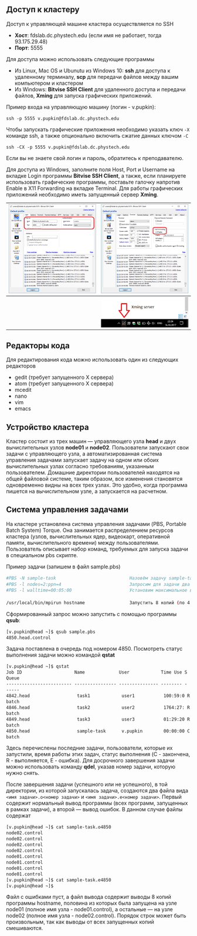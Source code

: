 ## Доступ к кластеру
Доступ к управляющей машине кластера осуществляется по SSH
* **Хост**: fdslab.dc.phystech.edu (если имя не работает, тогда 93.175.29.48)
* **Порт**: 5555

Для доступа можно использовать следующие программы
* Из Linux, Mac OS и Ubunutu из Windows 10: **ssh** для доступа к удаленному терминалу, **scp** для передачи файлов между вашим компьютером и кластером
* Из Windows: **Bitvise SSH Client** для удаленного доступа и передачи файлов, **Xming** для запуска графических приложений.

Пример входа на управляющую машину (логин - v.pupkin):

    ssh -p 5555 v.pupkin@fdslab.dc.phystech.edu

Чтобы запускать графические приложения необходимо указать ключ ``-X`` команде ssh, а также опционально включить сжатие данных ключом ``-C``

    ssh -CX -p 5555 v.pupkin@fdslab.dc.phystech.edu

Если вы не знаете свой логин и пароль, обратитесь к преподавателю.

Для доступа из Windows, заполните поля Host, Port и Username на вкладке Login программы **Bitvise SSH Client**, а также, если планируете использовать графические программы, поставьте галочку напротив Enable в X11 Forwarding на вкладке Terminal. Для работы графических приложений необходимо иметь запущенный сервер **Xming**.

| ![Login](https://github.com/CompMathGroup/ParProg/raw/master/login.png) | ![Forwarding](https://github.com/CompMathGroup/ParProg/raw/master/forwarding.png) |
|-|-|
||![X server](https://github.com/CompMathGroup/ParProg/raw/master/Xming.png)|

## Редакторы кода
Для редактирования кода можно использовать один из следующих редакторов
* gedit (требует запущенного X сервера)
* atom (требует запущенного X сервера)
* mcedit
* nano
* vim
* emacs

## Устройство кластера
Кластер состоит из трех машин — управляющего узла **head** и двух вычислительных узлов **node01** и **node02**. Пользователи запускают свои задачи с управляющего узла, а автоматизированная система управления задачами запускает задачу на одном или обоих вычислительных узлах согласно требованиям, указанным пользователем.
Домашние директории пользователей находятся на общей файловой системе, таким образом, все изменения становятся одновременно видны на всех трех узлах. Это удобно, когда программа пишется на вычислительном узле, а запускается на расчетном.

## Система управления задачами
На кластере установлена система управления задачами (PBS, Portable Batch System) Torque. Она занимается распределением ресурсов кластера (узлов, вычислительных ядер, видеокарт, оперативной памяти, вычислительного времени) между пользователями. Пользователь описывает набор команд, требуемых для запуска задачи в специальном pbs скрипте.

Пример задачи (запишем в файл sample.pbs)
```bash
#PBS -N sample-task                            Назовём задачу sample-task
#PBS -l nodes=2:ppn=4                          Запросим для задачи два узла, по 4 ядра на узле
#PBS -l walltime=00:05:00                      Установим максимальное время работы задачи 5 минут
    
/usr/local/bin/mpirun hostname                 Запустить 8 копий (по 4 на каждом узле) программы hostname
```

Сформированный запрос можно запустить с помощью программы **qsub**:

    [v.pupkin@head ~]$ qsub sample.pbs
    4850.head.control

Задача поставлена в очередь под номером 4850. Посмотреть статус выполнения задачи можно командой **qstat**

    [v.pupkin@head ~]$ qstat
    Job ID                    Name             User            Time Use S Queue
    ------------------------- ---------------- --------------- -------- - -----
    4842.head                  task1            user1           100:59:0 R batch
    4846.head                  task2            user2           1764:27: R batch
    4849.head                  task3            user3           01:29:20 R batch
    4850.head                  sample-task      v.pupkin        00:00:00 C batch

Здесь перечислены последние задачи, пользователи, которые их запустили, время работы этих задач, статус выполнения (C - закончена, R - выполняется, E - ошибка). Для досрочного завершения задачи можно использовать команду **qdel**, указав номер задачи, которую нужно снять.

После завершения задачи (успешного или не успешного), в той директории, из которой запускалась задача, создаются два файла вида `<имя задачи>.o<номер задачи>` и `<имя задачи>.e<номер задачи>`. Первый содержит нормальный вывод программы (всех программ, запущенных в рамках задачи), а второй — вывод ошибок. В данном случае файлы содержат

    [v.pupkin@head ~]$ cat sample-task.o4850 
    node02.control
    node02.control
    node02.control
    node02.control
    node01.control
    node01.control
    node01.control
    node01.control
    [v.pupkin@head ~]$ cat sample-task.e4850 
    [v.pupkin@head ~]$ 

Файл с ошибками пуст, а файл вывода содержит выводы 8 копий программы hostname, половина из которых была запущена на узле node01 (полное имя узла - node01.control), а остальные — на узле node02 (полное имя узла - node02.control). Порядок строк может быть произвольным, так как выводы от всех запущенных копий смешиваются.
